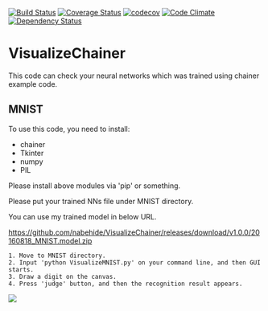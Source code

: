[![Build Status](https://travis-ci.org/nabehide/VisualizeChainer.svg?branch=travis)](https://travis-ci.org/nabehide/VisualizeChainer)
[![Coverage Status](https://coveralls.io/repos/github/nabehide/VisualizeChainer/badge.svg?branch=master)](https://coveralls.io/github/nabehide/VisualizeChainer?branch=master)
[![codecov](https://codecov.io/gh/nabehide/VisualizeChainer/branch/master/graph/badge.svg)](https://codecov.io/gh/nabehide/VisualizeChainer)
[![Code Climate](https://codeclimate.com/github/nabehide/VisualizeChainer.png)](https://codeclimate.com/github/nabehide/VisualizeChainer)
[![Dependency Status](https://gemnasium.com/badges/github.com/nabehide/VisualizeChainer.svg)](https://gemnasium.com/github.com/nabehide/VisualizeChainer)

# VisualizeChainer
This code can check your neural networks which was trained using chainer example code.

## MNIST
To use this code, you need to install:
 - chainer
 - Tkinter
 - numpy
 - PIL

Please install above modules via 'pip' or something.

Please put your trained NNs file under MNIST directory.

You can use my trained model in below URL.

https://github.com/nabehide/VisualizeChainer/releases/download/v1.0.0/20160818_MNIST.model.zip

    1. Move to MNIST directory.
    2. Input 'python VisualizeMNIST.py' on your command line, and then GUI starts.
    3. Draw a digit on the canvas.
    4. Press 'judge' button, and then the recognition result appears.

![](https://qiita-image-store.s3.amazonaws.com/0/136986/2dbc97c6-1f41-e511-a9f7-5af29b662e63.png)

